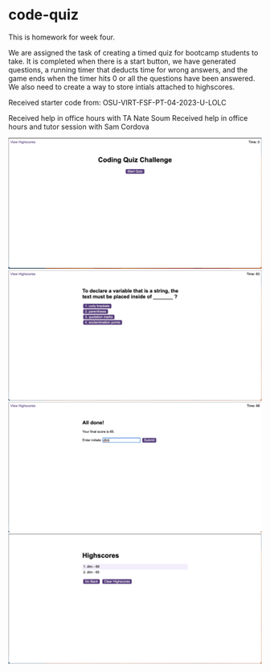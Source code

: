 # code-quiz

This is homework for week four.

We are assigned the task of creating a timed quiz for bootcamp students to take. It is completed when there is a start button, we have generated questions, a running timer that deducts time for wrong answers, and the game ends when the timer hits 0 or all the questions have been answered. We also need to create a way to store intials attached to highscores.

Received starter code from: OSU-VIRT-FSF-PT-04-2023-U-LOLC

Received help in office hours with TA Nate Soum
Received help in office hours and tutor session with Sam Cordova

![Preview of start screen](/assets/img/start%20screen.png)
![Screenshot of question page](/assets/img/question%20page.png)
![Enter intials input](/assets/img/enter%20intials.png)
![Highscore page](/assets/img/highscores.png)
